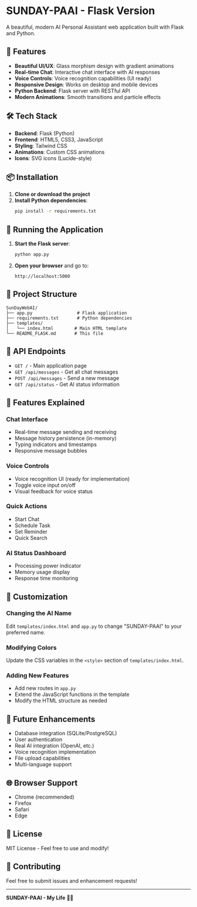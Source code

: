 # SUNDAY-PAAI - Flask Version

A beautiful, modern AI Personal Assistant web application built with Flask and Python.

## 🚀 Features

- **Beautiful UI/UX**: Glass morphism design with gradient animations
- **Real-time Chat**: Interactive chat interface with AI responses
- **Voice Controls**: Voice recognition capabilities (UI ready)
- **Responsive Design**: Works on desktop and mobile devices
- **Python Backend**: Flask server with RESTful API
- **Modern Animations**: Smooth transitions and particle effects

## 🛠️ Tech Stack

- **Backend**: Flask (Python)
- **Frontend**: HTML5, CSS3, JavaScript
- **Styling**: Tailwind CSS
- **Animations**: Custom CSS animations
- **Icons**: SVG icons (Lucide-style)

## 📦 Installation

1. **Clone or download the project**
2. **Install Python dependencies**:
   ```bash
   pip install -r requirements.txt
   ```

## 🚀 Running the Application

1. **Start the Flask server**:
   ```bash
   python app.py
   ```

2. **Open your browser** and go to:
   ```
   http://localhost:5000
   ```

## 📁 Project Structure

```
SunDayWebAI/
├── app.py                 # Flask application
├── requirements.txt       # Python dependencies
├── templates/
│   └── index.html        # Main HTML template
└── README_FLASK.md       # This file
```

## 🔧 API Endpoints

- `GET /` - Main application page
- `GET /api/messages` - Get all chat messages
- `POST /api/messages` - Send a new message
- `GET /api/status` - Get AI status information

## 🎨 Features Explained

### Chat Interface
- Real-time message sending and receiving
- Message history persistence (in-memory)
- Typing indicators and timestamps
- Responsive message bubbles

### Voice Controls
- Voice recognition UI (ready for implementation)
- Toggle voice input on/off
- Visual feedback for voice status

### Quick Actions
- Start Chat
- Schedule Task
- Set Reminder
- Quick Search

### AI Status Dashboard
- Processing power indicator
- Memory usage display
- Response time monitoring

## 🎯 Customization

### Changing the AI Name
Edit `templates/index.html` and `app.py` to change "SUNDAY-PAAI" to your preferred name.

### Modifying Colors
Update the CSS variables in the `<style>` section of `templates/index.html`.

### Adding New Features
- Add new routes in `app.py`
- Extend the JavaScript functions in the template
- Modify the HTML structure as needed

## 🔮 Future Enhancements

- Database integration (SQLite/PostgreSQL)
- User authentication
- Real AI integration (OpenAI, etc.)
- Voice recognition implementation
- File upload capabilities
- Multi-language support

## 🌐 Browser Support

- Chrome (recommended)
- Firefox
- Safari
- Edge

## 📝 License

MIT License - Feel free to use and modify!

## 🤝 Contributing

Feel free to submit issues and enhancement requests!

---

**SUNDAY-PAAI - My Life** 🤖✨ 